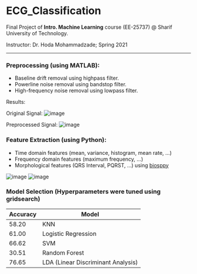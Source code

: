 # ECG_Classification

Final Project of **Intro. Machine Learning** course (EE-25737) @ Sharif University of Technology.

Instructor: Dr. Hoda Mohammadzade; Spring 2021

---

### Preprocessing (using MATLAB):

- Baseline drift removal using highpass filter.
- Powerline noise removal using bandstop filter.
- High-frequency noise removal using lowpass filter.

Results:

Original Signal:
![image](https://user-images.githubusercontent.com/94138466/155301209-35b664ac-7b9b-4e3c-9917-4ba913640f51.png)

Preprocessed Signal:
![image](https://user-images.githubusercontent.com/94138466/155301146-98ee4b8b-beb2-4564-9bf2-f4cbd0f68d60.png)

### Feature Extraction (using Python):

- Time domain features (mean, variance, histogram, mean rate, ...)
- Frequency domain features (maximum frequency, ...)
- Morphological features (QRS Interval, PQRST, ...) using [biosppy](https://biosppy.readthedocs.io/en/stable/)

![image](https://user-images.githubusercontent.com/94138466/155302352-1c21531b-20e2-4785-9d09-7bbee297b5c9.png)
![image](https://user-images.githubusercontent.com/94138466/155302378-9e7a53e8-9a76-4bca-b33c-cda433a793bd.png)

### Model Selection (Hyperparameters were tuned using gridsearch)

| Accuracy | Model 
| --------------- | --------------- 
| 58.20 | KNN
| 61.00 | Logistic Regression
| 66.62 | SVM
| 30.51 | Random Forest
| 76.65 | LDA (Linear Discriminant Analysis)

